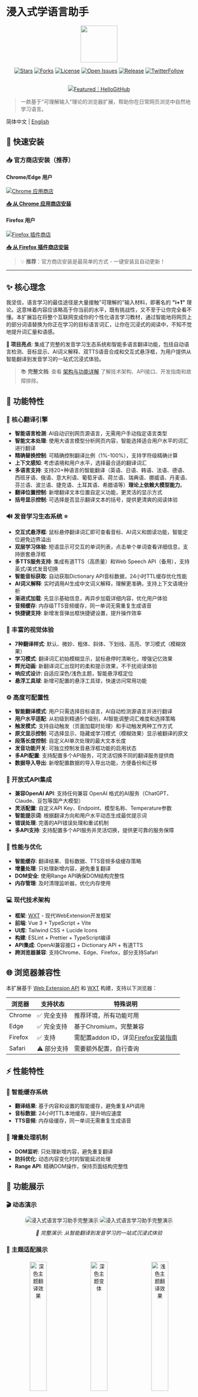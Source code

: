 # 浸入式学语言助手

<div align="center">
<img src="public/icon/128.png" width="100" height="100"  />
</div>
<div align="center">

[![Stars](https://img.shields.io/github/stars/xiao-zaiyi/illa-helper?style=flat-square&logo=github&color=007EC6)](https://github.com/xiao-zaiyi/illa-helper/stargazers)
[![Forks](https://img.shields.io/github/forks/xiao-zaiyi/illa-helper?style=flat-square&logo=github&color=007EC6)](https://github.com/xiao-zaiyi/illa-helper/network/members)
[![License](https://img.shields.io/github/license/xiao-zaiyi/illa-helper?style=flat-square&logo=github&color=42c88c)](https://github.com/xiao-zaiyi/illa-helper/blob/main/LICENSE)
[![Open Issues](https://img.shields.io/github/issues/xiao-zaiyi/illa-helper?style=flat-square&logo=github&color=orange)](https://github.com/xiao-zaiyi/illa-helper/issues)
[![Release](https://img.shields.io/github/v/release/xiao-zaiyi/illa-helper?style=flat-square&logo=github&color=blueviolet)](https://github.com/xiao-zaiyi/illa-helper/releases)
[![TwitterFollow](https://img.shields.io/twitter/follow/zaiyixiao?logo=x&color=007EC6&label=zaiyixiao)](https://x.com/zaiyixiao)

<br/>
<a href="https://hellogithub.com/repository/52653c92268d4024878a1a6781df9dd8" target="_blank"><img src="https://abroad.hellogithub.com/v1/widgets/recommend.svg?rid=52653c92268d4024878a1a6781df9dd8&claim_uid=RfJtwvgkBr3MUGy&theme=small" alt="Featured｜HelloGitHub" /></a>
</div>

> 一款基于"可理解输入"理论的浏览器扩展，帮助你在日常网页浏览中自然地学习语言。

简体中文 | [English](./README.md)

## 🚀 快速安装

### 📥 官方商店安装（推荐）

#### Chrome/Edge 用户
[![Chrome 应用商店](https://img.shields.io/badge/Chrome%20应用商店-可用-brightgreen?logo=googlechrome)](https://chromewebstore.google.com/detail/ekeljkknchehakckhghhkbalnnmgnche?utm_source=item-share-cb)

**[📥 从 Chrome 应用商店安装](https://chromewebstore.google.com/detail/ekeljkknchehakckhghhkbalnnmgnche?utm_source=item-share-cb)**

#### Firefox 用户
[![Firefox 插件商店](https://img.shields.io/badge/Firefox%20插件商店-可用-orange?logo=firefox)](https://addons.mozilla.org/zh-CN/firefox/addon/%E6%B5%B8%E5%85%A5%E5%BC%8F%E5%AD%A6%E8%AF%AD%E8%A8%80%E5%8A%A9%E6%89%8B/)

**[📥 从 Firefox 插件商店安装](https://addons.mozilla.org/zh-CN/firefox/addon/%E6%B5%B8%E5%85%A5%E5%BC%8F%E5%AD%A6%E8%AF%AD%E8%A8%80%E5%8A%A9%E6%89%8B/)**

> 💡 **推荐**：官方商店安装是最简单的方式 - 一键安装且自动更新！

---

## ✨ 核心理念

我坚信，语言学习的最佳途径是大量接触"可理解的"输入材料，即著名的 **"i+1"** 理论。这意味着内容应该略高于你当前的水平，既有挑战性，又不至于让你完全看不懂。本扩展旨在将整个互联网变成你的个性化语言学习教材，通过智能地将网页上的部分词语替换为你正在学习的目标语言词汇，让你在沉浸式的阅读中，不知不觉地提升词汇量和语感。

**🎯 项目亮点**: 集成了完整的发音学习生态系统和智能多语言翻译功能，包括自动语言检测、音标显示、AI词义解释、双TTS语音合成和交互式悬浮框，为用户提供从智能翻译到发音学习的一站式沉浸式体验。

> 📚 **完整文档**: 查看 [架构与功能详解](./docs/ARCHITECTURE_AND_FEATURES.md) 了解技术架构、API接口、开发指南和故障排除。

## 🚀 功能特性

### 🎯 核心翻译引擎
- **智能语言检测**: AI自动识别网页源语言，无需用户手动指定语言类型
- **智能文本处理**: 使用大语言模型分析网页内容，智能选择适合用户水平的词汇进行翻译
- **精确替换控制**: 可精确控制翻译比例（1%-100%），支持字符级精确计算
- **上下文感知**: 考虑语境和用户水平，选择最合适的翻译词汇
- **多语言支持**: 支持20+种语言的智能翻译（英语、日语、韩语、法语、德语、西班牙语、俄语、意大利语、葡萄牙语、荷兰语、瑞典语、挪威语、丹麦语、芬兰语、波兰语、捷克语、土耳其语、希腊语等）**理论上依赖大模型能力**。
- **翻译位置控制**: 新增翻译文本位置自定义功能，更灵活的显示方式
- **括号显示控制**: 可选择是否显示翻译文本的括号，提供更清爽的阅读体验

### 🔊 发音学习生态系统 ⭐
- **交互式悬浮框**: 鼠标悬停翻译词汇即可查看音标、AI词义和朗读功能，智能定位避免边界溢出
- **双层学习体验**: 短语显示可交互的单词列表，点击单个单词查看详细信息，支持嵌套悬浮框
- **多TTS服务支持**: 集成有道TTS（高质量）和Web Speech API（备用），支持英式/美式发音切换
- **智能音标获取**: 自动获取Dictionary API音标数据，24小时TTL缓存优化性能
- **AI词义解释**: 实时调用AI生成中文词义解释，理解更准确，支持上下文语境分析
- **渐进式加载**: 先显示基础信息，再异步加载详细内容，优化用户体验
- **音频缓存**: 内存级TTS音频缓存，同一单词无需重复生成语音
- **快捷键支持**: 新增发音弹出框快捷键设置，提升操作效率

### 🎨 丰富的视觉体验
- **7种翻译样式**: 默认、微妙、粗体、斜体、下划线、高亮、学习模式（模糊效果）
- **学习模式**: 翻译词汇初始模糊显示，鼠标悬停时清晰化，增强记忆效果
- **辉光动画**: 新翻译词汇出现时的柔和提示效果，不干扰阅读体验
- **响应式设计**: 自适应深色/浅色主题，智能悬浮框定位
- **悬浮工具球**: 新增可配置的悬浮工具球，快速访问常用功能

### ⚙️ 高度可配置性
- **智能翻译模式**: 用户只需选择目标语言，AI自动检测源语言并进行翻译
- **用户水平适配**: 从初级到精通5个级别，AI智能调整词汇难度和选择策略
- **触发模式**: 支持自动触发（页面加载时处理）和手动触发两种工作方式
- **原文显示控制**: 可选择显示、隐藏或学习模式（模糊效果）显示被翻译的原文
- **段落长度控制**: 自定义AI单次处理的最大文本长度
- **发音功能开关**: 可独立控制发音悬浮框功能的启用状态
- **多API配置**: 支持配置多个API服务，可灵活切换不同的翻译服务提供商
- **数据导入导出**: 新增配置数据的导入导出功能，方便备份和迁移

### 🔌 开放式API集成
- **兼容OpenAI API**: 支持任何兼容 OpenAI 格式的AI服务（ChatGPT、Claude、豆包等国产大模型）
- **灵活配置**: 自定义API Key、Endpoint、模型名称、Temperature参数
- **智能提示词**: 根据翻译方向和用户水平动态生成最优提示词
- **错误处理**: 完善的API错误处理和重试机制
- **多API支持**: 支持配置多个API服务并灵活切换，提供更可靠的服务保障

### 🚀 性能与优化
- **智能缓存**: 翻译结果、音标数据、TTS音频多级缓存策略
- **增量处理**: 只处理新增内容，避免重复翻译
- **DOM安全**: 使用Range API确保DOM结构完整性
- **内存管理**: 及时清理监听器，优化内存使用

### 💻 现代技术架构
- **框架**: [WXT](https://wxt.dev/) - 现代WebExtension开发框架
- **前端**: Vue 3 + TypeScript + Vite
- **UI库**: Tailwind CSS + Lucide Icons
- **构建**: ESLint + Prettier + TypeScript编译
- **API集成**: OpenAI兼容接口 + Dictionary API + 有道TTS
- **跨浏览器兼容**: 支持Chrome、Edge、Firefox，部分支持Safari

## 🌐 浏览器兼容性

本扩展基于 [Web Extension API](https://developer.mozilla.org/en-US/docs/Mozilla/Add-ons/WebExtensions) 和 [WXT](https://wxt.dev/) 构建，支持以下浏览器：

| 浏览器 | 支持状态 | 特殊说明 |
|-------|--------|----------|
| Chrome | ✅ 完全支持 | 推荐环境，所有功能可用 |
| Edge | ✅ 完全支持 | 基于Chromium，完整兼容 |
| Firefox | ✅ 支持 | 需配置addon ID，详见[Firefox安装指南](#firefox-安装指南) |
| Safari | ⚠️ 部分支持 | 需要额外配置，自行查询 |

## ⚡ 性能特性

### 🚀 智能缓存系统
- **翻译结果**: 基于内容和设置的智能缓存，避免重复API调用
- **音标数据**: 24小时TTL本地缓存，提升响应速度
- **TTS音频**: 内存级缓存，同一单词无需重复生成语音

### 🔄 增量处理机制
- **DOM监听**: 只处理新增内容，避免重复翻译
- **防抖优化**: 动态内容变化时的智能延迟处理
- **Range API**: 精确DOM操作，保持页面结构完整性

## 📸 功能展示

### 🎬 动态演示
<div align="center">
  <img src="images/Demo.gif" alt="浸入式语言学习助手完整演示" style="max-width:80%; border-radius:8px; box-shadow:0 4px 8px rgba(0,0,0,0.1)"/>
  <img src="images/demo1.gif" alt="浸入式语言学习助手完整演示" style="max-width:80%; border-radius:8px; box-shadow:0 4px 8px rgba(0,0,0,0.1)"/>
  <p><i>🎯 完整演示: 从智能翻译到发音学习的一站式沉浸式体验</i></p>
</div>

### 🎨 主题适配展示
<div style="width:100%" align="center">
  <img src="images/home-dark.png" alt="深色主题翻译效果" style="width:30%; margin:5px; border-radius:6px"/>
  <img src="images/home-dark1.png" alt="深色主题变体" style="width:30%; margin:5px; border-radius:6px"/>
  <img src="images/home-light.png" alt="浅色主题翻译效果" style="width:30%; margin:5px; border-radius:6px"/>
  <p><i>🌗 主题适配: 深色/浅色主题智能切换，现代化视觉体验</i></p>
  <img src="images/set-base.png" alt="设置" style="width:100%; margin:5px; border-radius:6px;"/>
  <img src="images/set-ai.png" alt="设置" style="width:100%; margin:5px; border-radius:6px;"/>
  <p><i>👍 设置页支持多种配置</i></p>
</div>


### 🌍 多语言学习场景
<div style="width:100%" align="center">
  <img src="images/cn-test.png" alt="中文学习场景" style="width:45%; margin:5px; border-radius:6px"/>
  <img src="images/en-test.png" alt="英文学习场景" style="width:45%; margin:5px; border-radius:6px"/>
  <br/>
  <img src="images/jp-test.png" alt="日文学习场景" style="width:45%; margin:5px; border-radius:6px"/>
  <img src="images/k-test.png" alt="韩文学习场景" style="width:45%; margin:5px; border-radius:6px"/>
  <p><i>🧠 智能多语言: 支持20+种语言的AI自动检测和翻译，涵盖中文、英语、日语、韩语等主流学习语言</i></p>
</div>

## 🛠️ 开发者安装

### 🔧 从源码构建（开发者）

如果你想参与开发或需要从源码构建：

#### 1. 先决条件

- [Node.js](https://nodejs.org/)（版本 18 或更高）
- [npm](https://nodejs.org/) 或其他包管理器

#### 2. 安装

1.  **克隆仓库:**
    
    ```bash
    git clone https://github.com/xiao-zaiyi/illa-helper.git
    cd illa-helper
    ```
    
2.  **安装依赖:**
    
    ```bash
    npm install
    ```
    
> **提示**: 如果你只想使用这个扩展而不参与开发，请直接前往 [Releases](https://github.com/xiao-zaiyi/illa-helper/releases) 页面下载最新版本的打包文件。

#### 3. 配置

项目通过 `.env` 文件管理本地开发环境的配置。

1.  **创建 `.env` 文件:**
    复制 `.env.example` 文件来创建你自己的本地配置文件。
    ```bash
    cp .env.example .env
    ```

2.  **修改配置:**
    打开新建的 `.env` 文件，至少你需要提供一个有效的 API Key 才能让翻译功能正常工作。
    ```env
    VITE_WXT_DEFAULT_API_KEY="sk-your-real-api-key"
    # 你也可以在这里覆盖其他的默认设置
    VITE_WXT_DEFAULT_API_ENDPOINT="https://xxxxx/api/v1/chat/completions"
    VITE_WXT_DEFAULT_MODEL="gpt-4"
    VITE_WXT_DEFAULT_TEMPERATURE="0.2"
    ```
    > **注意**: `.env` 文件已被添加到 `.gitignore` 中，所以你的密钥不会被意外提交。

#### 4. 构建扩展

根据目标浏览器执行相应的构建命令：

#### Chrome/Edge构建
```bash
npm run build
npm run zip
```

#### Firefox构建
```bash
npm run build:firefox
npm run zip:firefox
```

#### 5. 加载扩展

##### Chrome/Edge安装
1. 打开浏览器（Chrome、Edge等）
2. 进入扩展管理页面（`chrome://extensions` 或 `edge://extensions`）
3. 打开 **"开发者模式"**
4. 点击 **"加载已解压的扩展程序"**
5. 选择项目根目录下的 `.output/chrome-mv3` 文件夹
6. 完成！现在你应该能在浏览器工具栏看到扩展的图标了

##### Firefox安装指南 <a id="firefox-安装指南"></a>

Firefox由于安全限制，需要特殊的安装步骤：

正式版目前不能通过此方法安装，只能通过商店进行安装。

**方法一：临时安装（推荐开发调试）**
1. 在Firefox地址栏输入 `about:debugging#/runtime/this-firefox`
2. 点击 **"临时加载附加组件..."**
3. 选择 `.output/firefox-mv2/manifest.json` 文件
4. 扩展将以临时方式加载，浏览器重启后需要重新加载

**方法二：修改安全配置（永久安装）**
1. 在Firefox地址栏输入 `about:config`
2. 搜索 `xpinstall.signatures.required`
3. 双击将值改为 `false`
4. 现在可以通过 `about:addons` 安装未签名的扩展

**Firefox Storage API配置说明**

Firefox中的storage API需要明确的addon ID才能正常工作。本项目已在 `wxt.config.ts` 中配置了Firefox特定设置：

```typescript
browser_specific_settings: {
  gecko: {
    id: 'illa-helper@1932794922@qq.com',
    strict_min_version: '88.0'
  }
}
```

这确保了在Firefox中可以正常使用存储功能保存用户设置。

## 📂 目录结构

```
.
├── .output/              # WXT 打包输出目录
│   ├── chrome-mv3/       # Chrome/Edge扩展文件
│   └── firefox-mv2/      # Firefox扩展文件
├── assets/               # 静态资源目录 (例如 CSS, 字体)
├── components/           # 全局Vue组件
├── docs/                 # 📚 项目文档
│   └── ARCHITECTURE_AND_FEATURES.md  # 详细技术文档
├── entrypoints/          # 扩展入口点
│   ├── background.ts     # 后台服务 (配置验证、通知管理)
│   ├── content.ts        # 内容脚本 (核心翻译逻辑)
│   ├── popup/            # Vue 3 弹窗界面
│   │   ├── App.vue       # 主界面组件
│   │   ├── index.html    # 弹窗页面
│   │   ├── main.ts       # 入口点脚本
│   │   └── style.css     # 弹窗样式
│   └── options/          # 设置页面（Vue 3）
│       ├── App.vue       # 设置主界面
│       ├── index.html    # 设置页面HTML
│       ├── main.ts       # 设置页面入口脚本
│       └── components/   # 设置页面组件 (内容无法获取)
├── images/               # 项目图片资源
├── lib/                  # 第三方库或辅助模块
├── src/modules/          # 核心功能模块（现代化模块架构）
│   ├── content/          # 📄 内容脚本模块（新增！服务化架构）
│   │   ├── ContentManager.ts    # 主协调服务（生命周期管理）
│   │   ├── services/     # 业务服务层
│   │   │   ├── ConfigurationService.ts  # 配置管理服务
│   │   │   ├── ProcessingService.ts     # 页面处理服务
│   │   │   ├── ListenerService.ts       # 监听器服务
│   │   │   └── index.ts  # 服务导出
│   │   ├── utils/        # 工具函数层
│   │   │   └── domUtils.ts  # DOM操作工具
│   │   ├── types.ts      # 类型定义
│   │   └── index.ts      # 模块入口
│   ├── background/       # 🔧 后台服务模块
│   │   ├── services/     # 后台服务集合
│   │   └── types.ts      # 后台类型定义
│   ├── pronunciation/    # 🔊 发音系统模块（完整生态系统）
│   │   ├── phonetic/     # 音标获取服务（Dictionary API）
│   │   ├── tts/          # 语音合成服务（有道TTS + Web Speech）
│   │   ├── translation/  # AI翻译集成（词义解释）
│   │   ├── services/     # 发音服务协调器（核心逻辑）
│   │   ├── ui/           # 悬浮框UI组件（交互界面）
│   │   ├── utils/        # 工具函数库（DOM、定位、计时器）
│   │   ├── config/       # 配置管理（常量、配置项）
│   │   └── types/        # 类型定义（完整类型系统）
│   ├── core/             # 🎯 核心功能模块
│   │   ├── translation/  # 翻译引擎（TextProcessor、TextReplacer）
│   │   ├── storage/      # 存储管理（配置持久化）
│   │   └── messaging/    # 消息传递系统
│   ├── options/          # ⚙️ 设置管理模块
│   │   └── website-management/ # 网站规则管理
│   ├── processing/       # 📝 文本处理模块
│   ├── floatingBall/     # ⚪ 浮动球功能
│   ├── api/              # 🌐 AI翻译API服务模块
│   ├── styles/           # 🎨 样式管理器
│   ├── shared/           # 🔗 共享模块（类型、常量、工具）
│   └── infrastructure/   # 🏗️ 基础设施（限流等）
├── public/               # 静态资源
│   ├── icon/             # 扩展图标 (内容无法获取)
│   ├── warning.png       # 通知图标
│   └── wxt.svg           # WXT 图标
├── .env.example          # 环境变量模板
├── wxt.config.ts         # WXT 框架配置
└── package.json          # 项目依赖配置
```

### 🔧 核心技术栈

- **框架**: [WXT](https://wxt.dev/) - 现代WebExtension开发框架
- **前端**: Vue 3 + TypeScript + Vite
- **UI库**: Tailwind CSS + Lucide Icons
- **构建**: ESLint + Prettier + TypeScript编译
- **API集成**: OpenAI兼容接口 + Dictionary API + 有道TTS
- **架构模式**: Provider模式 + 模块化设计 + 事件驱动
- **发音系统**: 工厂模式 + 多TTS服务 + 智能缓存
- **存储管理**: 配置版本控制 + 跨浏览器兼容

> 📖 **查看详细文档**: [架构与功能详解](./docs/ARCHITECTURE_AND_FEATURES.md) - 包含完整的技术架构、API参考和开发指南

## ❓ 常见问题

### 为什么我需要提供API密钥？

本扩展使用AI技术进行智能文本翻译，这需要调用API服务。您可以使用 OpenAI 的API密钥，或任何兼容 OpenAI API格式的第三方服务。

### 发音功能如何工作？

发音系统是我们的核心特色功能，提供完整的学习体验：
- **音标显示**: 自动获取Dictionary API音标数据
- **AI词义**: 实时调用AI获取中文释义解释
- **双TTS支持**: 有道TTS（高质量）+ Web Speech API（备用）
- **交互悬浮框**: 鼠标悬停查看，支持英美发音切换
- **短语学习**: 短语中每个单词都可独立查看和朗读

### 智能翻译模式如何使用？

智能翻译是我们的新功能，使用简单：
1. **选择翻译模式**: 在设置中选择"🧠 智能多语言模式"
2. **选择目标语言**: 从20+种支持语言中选择你想学习的语言
3. **开始浏览**: AI会自动检测网页语言并翻译到你的目标语言
4. **无需额外配置**: 系统会自动处理不同语言的网页内容

### 扩展会收集我的浏览数据吗？

不会。本扩展在本地处理所有网页内容，只将需要翻译的文本片段发送到配置的API服务。发音功能的音标和词义数据也会本地缓存，保护您的隐私。

### 我可以控制翻译比例吗？

可以。扩展提供了精确的翻译控制：
- **语言水平**: 5个级别从初级到精通，AI智能调整词汇难度
- **替换比例**: 1%-100%精确控制，支持按字符数计算
- **原文显示**: 可选择显示、隐藏或学习模式（模糊效果）
- **智能适配**: 在智能模式下，系统会根据检测到的语言自动优化翻译策略

### Safari浏览器如何安装？<a id="safari-扩展安装"></a>

Safari需要额外的步骤将Web扩展打包为Safari扩展。请参考[Apple开发者文档](https://developer.apple.com/documentation/safariservices/safari_web_extensions/converting_a_web_extension_for_safari)。

### Firefox相关问题解决 🚨

> 根据 [Firefox 中的附加组件签名](https://support.mozilla.org/zh-CN/kb/add-ons-signing-firefox?as=u&utm_source=inproduct)，唯有 [延长支持版（ESR）](https://www.mozilla.org/firefox/organizations/)、[开发者版](https://www.mozilla.org/firefox/developer/)和 [Nightly](https://nightly.mozilla.org/) 版才会读取 `xpinstall.signatures.required` 为 `false` 的配置；普通版本即使设置 `false` 仍只能通过临时安装的方式。

#### "获取用户设置失败: Error: The storage API will not work with a temporary addon ID"

这是Firefox的已知限制。解决方案：

1. **使用最新版本**: 确保使用最新的构建版本，已包含Firefox特定配置
2. **使用Firefox专用构建**: 运行 `npm run build:firefox && npm run zip:firefox`
3. **临时安装**: 通过 `about:debugging` 页面安装，而不是直接安装.xpi文件

#### "扩展此组件无法安装，因为它未通过验证"

- **方法一**：通过在地址栏输入 `about:debugging#/runtime/this-firefox` 选择 `临时加载附加组件...` 可以从文件安装Firefox扩展
- **方法二**：地址栏输入 `about:config` 搜索 `xpinstall.signatures.required` 设置项，双击改为 `false`

<div align="center">
  <img src="images/firefox-cn.png" style="max-width:80%; border-radius:8px; box-shadow:0 4px 8px rgba(0,0,0,0.1)"/>
</div>

### API相关问题

#### "API配置错误"通知

检查以下配置：
- API Key格式是否正确（通常以`sk-`开头）
- API Endpoint URL是否有效
- 模型名称是否支持
- 网络连接是否正常

#### 翻译质量不理想

可以尝试：
- 调整用户水平设置
- 修改翻译比例
- 更换更强大的AI模型
- 调整Temperature参数（建议0.1-0.3）

## 🛠️ 故障排除

### 常见问题诊断

#### 1. 扩展加载失败
- 检查Node.js版本（需要18+）
- 确保依赖安装完整：`npm install`
- 查看构建日志是否有错误

#### 2. 翻译功能不工作
- 验证API配置是否正确
- 检查网络连接
- 查看开发者控制台错误信息

#### 3. 发音功能异常
- 确保浏览器支持Web Speech API
- 检查有道TTS服务状态
- 验证Dictionary API可访问性

#### 4. 设置无法保存
- Firefox用户确认使用正确的安装方式
- 检查扩展权限设置
- 清除浏览器缓存后重试

#### 5. 内容脚本功能异常
- 检查ContentManager服务是否正常初始化
- 查看控制台是否有服务加载错误
- 验证配置服务和处理服务状态
- 确认网站不在黑名单中


## 🤝 贡献指南

我们非常欢迎各种形式的贡献！无论是提交 Bug、提出新功能建议，还是直接贡献代码。

### 如何贡献

1. **提交问题**
   - 使用 GitHub Issues 报告 bug 或提出功能建议
   - 清晰描述问题或建议的详细内容
   - 如果是 bug，请提供复现步骤和环境信息

2. **贡献代码**
   - **Fork** 本仓库
   - 创建一个新的分支 (`git checkout -b feature/your-amazing-feature`)
   - 编写并测试您的代码
   - 确保代码遵循项目的编码规范
   - 提交您的代码更改 (`git commit -m 'Add some amazing feature'`)
   - 将您的分支推送到远程仓库 (`git push origin feature/your-amazing-feature`)
   - 创建一个 **Pull Request**

3. **改进文档**
   - 文档改进对项目同样重要
   - 可以修正错别字、完善解释或添加示例

### 开发指南

- **架构原则**: 遵循Provider模式和模块化设计，特别是发音系统的工厂模式
- **代码规范**: TypeScript严格模式，ESLint + Prettier格式化，完整类型定义
- **测试要求**: 确保新功能在多种浏览器和网站上正常工作，特别是多语言环境
- **性能考虑**: 注意DOM操作效率、内存管理和多语言缓存策略
- **API兼容**: 保持与现有API接口的向后兼容性，支持配置版本迁移
- **多语言支持**: 新增语言时需要在languageManager.ts注册并测试翻译效果
- **发音功能**: 扩展TTS服务时需要实现ITTSProvider接口并注册到工厂
- **浏览器兼容性**: 新功能需要在Chrome、Edge、Firefox中测试

> 📖 **详细开发指南**: 查看 [架构与功能详解](./docs/ARCHITECTURE_AND_FEATURES.md) 获取完整的开发环境配置、代码结构说明和最佳实践。

## 🔗 相关链接

- **项目主页**: [GitHub Repository](https://github.com/xiao-zaiyi/illa-helper)
- **问题反馈**: [GitHub Issues](https://github.com/xiao-zaiyi/illa-helper/issues)
- **版本发布**: [GitHub Releases](https://github.com/xiao-zaiyi/illa-helper/releases)
- **技术文档**: [架构与功能详解](./docs/ARCHITECTURE_AND_FEATURES.md)
- **WXT框架**: [WXT.dev](https://wxt.dev/)

## 📧 联系我们

- **作者**: Xiao-zaiyi
- **GitHub**: [@xiao-zaiyi](https://github.com/xiao-zaiyi)
- **项目讨论**: 通过GitHub Issues进行技术讨论

## 📜 版权许可

本项目基于 [MIT License](./LICENSE) 开源。您可以自由使用、修改和分发此代码，包括用于商业目的。

---

## 🌟 Star History [![Star History Chart](https://api.star-history.com/svg?repos=xiao-zaiyi/illa-helper&type=Date)](https://star-history.com/#xiao-zaiyi/illa-helper&Date)


<div align="center">
  <p>⭐ 如果这个项目对您有帮助，请给我们一个Star！</p>
  <p>🔄 欢迎Fork并贡献您的改进！</p>
</div>


